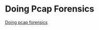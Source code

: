 # Doing Pcap Forensics

[Doing pcap forensics](https://github.com/welchbj/ctf/blob/master/docs/pcap.md)
